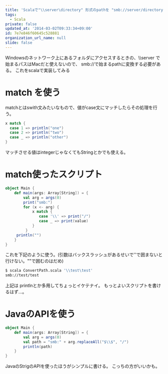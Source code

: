 ```yaml
---
title: 'Scalaで"\\server\directory" 形式のpathを "smb://server/directory" に変換してみる'
tags:
  - Scala
private: false
updated_at: '2014-03-02T09:33:34+09:00'
id: 7e7e846f60645c528881
organization_url_name: null
slide: false
---
```


Windowsのネットワーク上にあるフォルダにアクセスするときの、\\\\server で始まるパスはMacだと使えないので、 smb://で始まるpathに変換する必要がある。
これをscalaで実装してみる

# match を使う
matchとはswith文みたいなもので、値がcase文にマッチしたらその処理を行う。

```scala
x match {
  case 1 => println("one")
  case 2 => println("two")
  case _ => println("other")
}
```

マッチさせる値はintegerじゃなくてもStringとかでも使える。

# match使ったスクリプト

``` ConvartPath.scala
object Main {
    def main(args: Array[String]) = {
        val arg = args(0)
        print("smb:")
        for (x <- arg) {
            x match {
               case '\\' => print("/")
               case _ => print(value)
            }
         }
	 println("")
    }
}
```

これを下記のように使う。(引数はバックスラッシュがあるせいで''で囲まないと行けない。""で囲むのはだめ)

```bash
$ scala ConvertPath.scala '\\test\test'
smb://test/test
```

上記は
printlnとか多用してちょっとイケテナイ。
もっとよいスクリプトを書けるはず…。

# JavaのAPIを使う

```ConvartPath2.scala
object Main {
    def main(args: Array[String]) = {
        val arg = args(0)
        val path = "smb:" + arg.replaceAll("$\\$", "/")
        println(path)
    }
}
```

JavaのStrigのAPIを使ったほうがシンプルに書ける。
こっちの方がいいかも。
